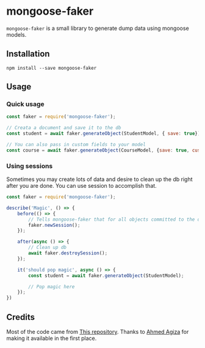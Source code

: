 # mongoose-faker

`mongoose-faker` is a small library to generate dump data using mongoose models. 

## Installation

`npm install --save mongoose-faker`

## Usage

### Quick usage

```javascript
const faker = require('mongoose-faker');

// Creata a document and save it to the db
const student = await faker.generateObject(StudentModel, { save: true});

// You can also pass in custom fields to your model
const course = await faker.generateObject(CourseModel, {save: true, custom: { students: [ student ] }});
```

### Using sessions

Sometimes you may create lots of data and desire to clean up the db right after you are done. You can use session to accomplish that.

```javascript
const faker = require('mongoose-faker');

describe('Magic', () => {
    before(() => {
        // Tells mongoose-faker that for all objects committed to the db, keep a reference to each one of them.
        faker.newSession();
    });

    after(async () => {
        // Clean up db
        await faker.destroySession();
    });

    it('should pop magic', async () => {
        const student = await faker.generateObject(StudentModel);

        // Pop magic here
    });
})
```

## Credits

Most of the code came from [This repository](https://github.com/thedgmbh/mongoose-dummy). Thanks to [Ahmed Agiza](https://github.com/thedgmbh) for making it available in the first place.
